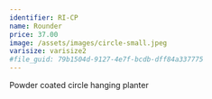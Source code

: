 ```yaml
---
identifier: RI-CP
name: Rounder
price: 37.00
image: /assets/images/circle-small.jpeg
varisize: varisize2
#file_guid: 79b1504d-9127-4e7f-bcdb-dff84a337775
---
```

Powder coated circle hanging planter
